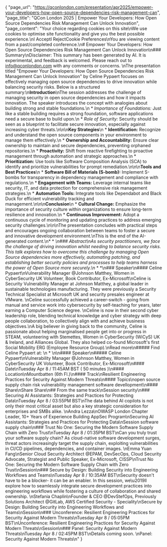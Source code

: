 {
    "page_url": "https://qconlondon.com/presentation/apr2025/empower-your-developers-how-open-source-dependencies-risk-management-can",
    "page_title": "QCon London 2025 | Empower Your Developers: How Open Source Dependencies Risk Management Can Unlock Innovation",
    "page_content": "Your choice regarding cookies on this site\nWe use cookies to optimise site functionality and give you the best possible experience.\nI AcceptI RejectCookie Preferences\nYou are viewing content from a past/completed conference.\n# Empower Your Developers: How Open Source Dependencies Risk Management Can Unlock Innovation\n### Summary\nDisclaimer: This summary has been generated by AI. It is experimental, and feedback is welcomed. Please reach out to info@qconlondon.com with any comments or concerns. \nThe presentation titled \"Empower Your Developers: How Open Source Dependencies Risk Management Can Unlock Innovation\" by Celine Pypaert focuses on effectively managing open source dependencies to drive innovation while balancing security risks. Below is a structured summary:\n**Introduction**\nThe session addresses the challenge of managing security in open source dependencies and how it impacts innovation. The speaker introduces the concept with analogies about building strong and stable foundations.\n  * _Importance of Foundations:_ Just like a stable building requires a strong foundation, software applications need a secure base to build upon.\n  * _Role of Security:_ Security should be seen as a blueprint to facilitate secure innovation, especially against increasing cyber threats.\n\n\n**Key Strategies**\n  * **Identification:** Recognize and understand the open source components in your environment to manage them effectively.\n  * **Ownership and Accountability:** Ensure clear ownership to maintain and secure dependencies, preventing orphaned repositories.\n  * **Proactivity:** Shift from reactive firefighting to proactive management through automation and strategic approaches.\n  * **Prioritization:** Use tools like Software Composition Analysis (SCA) to identify and prioritize vulnerabilities for prompt remediation.\n\n\n**Tools and Best Practices**\n  * **Software Bill of Materials (S-bomb):** Implement S-bombs for transparency in dependency management and compliance with regulations.\n  * **Engagement with Teams:** Leverage internal teams like security, IT, and data protection for comprehensive risk management strategies.\n  * **Automation Tools:** Integrate tools like Dependabot and Black Duck for efficient vulnerability tracking and management.\n\n\n**Conclusion**\n  * **Cultural Change:** Emphasize the importance of security culture within organizations to ensure long-term resilience and innovation.\n  * **Continuous Improvement:** Adopt a continuous cycle of monitoring and updating practices to address emerging security challenges.\n\n\nThe presentation concludes with practical steps and encourages ongoing collaboration between teams to foster a secure and innovative development environment.\nThis is the end of the AI-generated content.\n* * *\n### Abstract\nAs security practitioners, we face the challenge of driving innovation whilst needing to balance security risks. This talk explores how to overcome this challenge by managing Open Source dependencies more effectively, automating patching, and establishing better security policies and processes to help teams harness the power of Open Source more securely.\n* * *\n### Speaker\n#### Celine Pypaert\nVulnerability Manager @Johnson Matthey, Women in CyberSecurity UK Volunteer, Book Contributor, Ex-Microsoft\nCeline is Security Vulnerability Manager at Johnson Matthey, a global leader in sustainable technologies manufacturing. They were previously a Security Technical Specialist at Microsoft UK and security presales engineer at VMware. \nCeline successfully achieved a career-switch - going from manual and service work into cybersecurity by self-teaching for years, later earning a Computer Science degree.  \nCeline is now in their second cyber leadership role, blending technical knowledge and cyber strategy with deep people collaboration, to collectively align with and achieve business objectives.\nA big believer in giving back to the community, Celine is passionate about helping marginalised people get into or progress in STEAM, volunteering with Stemettes, Women in CyberSecurity (WiCyS) UK & Ireland, and Alliances Global. They also helped co-found Microsoft's first Social Mobility ERG (Employee Resource Group).\nRead more\n#####  Find Celine Pypaert at: \n  * \n\n#### Speaker\n##### Celine Pypaert\nVulnerability Manager @Johnson Matthey, Women in CyberSecurity UK Volunteer, Book Contributor, Ex-Microsoft\n#### Date\nTuesday Apr 8 / 11:45AM BST ( 50 minutes )\n#### Location\nMountbatten (6th Fl.)\n#### Track\nResilient Engineering Practices for Security Against Modern Threats\n#### Topics\nopen source supply chain risk vulnerability management software devellopment\n#### Share\nShare Share\n## From the same track\nSession security\n### Securing AI Assistants: Strategies and Practices for Protecting Data\nTuesday Apr 8 / 03:55PM BST\nThe data behind AI copilots is not only their most critical asset but also a key strategic consideration for enterprises and SMBs alike. \nAndra Lezza\nOWASP London Chapter Leader, 10+ Years of Experience Building AppSec Program\nSecuring AI Assistants: Strategies and Practices for Protecting Data\nSession software supply chain\n### Trust No One: Securing the Modern Software Supply Chain with Zero Trust\nTuesday Apr 8 / 01:35PM BST\nCan you truly trust your software supply chain? As cloud-native software development surges, threat actors increasingly target the supply chain, exploiting vulnerabilities in CI/CD pipelines, dependencies, and container images. \nEmma Yuan Fang\nSenior Cloud Security Architect @EPAM, DevSecOps, Cloud Security Advocate, Strategist and Public Speaker, Ex-Microsoft, CISSP\nTrust No One: Securing the Modern Software Supply Chain with Zero Trust\nSession\n### Secure by Design: Building Security into Engineering Workflows and Teams\nTuesday Apr 8 / 10:35AM BST\nSecurity doesn't have to be a blocker- it can be an enabler. In this session, we\u2019ll explore how to seamlessly integrate secure development practices into engineering workflows while fostering a culture of collaboration and shared ownership. \nStefania Chaplin\nFounder & CEO @DevStefOps, Previously Solutions Architect @GitLab, AWS Certified Security - Speciality\nSecure by Design: Building Security into Engineering Workflows and Teams\nSession\n### Unconference: Resilient Engineering Practices for Security Against Modern Threats\nTuesday Apr 8 / 05:05PM BST\nUnconference: Resilient Engineering Practices for Security Against Modern Threats\nSession\n### Panel: Security Against Modern Threats\nTuesday Apr 8 / 02:45PM BST\nDetails coming soon. \nPanel: Security Against Modern Threats\n"
}